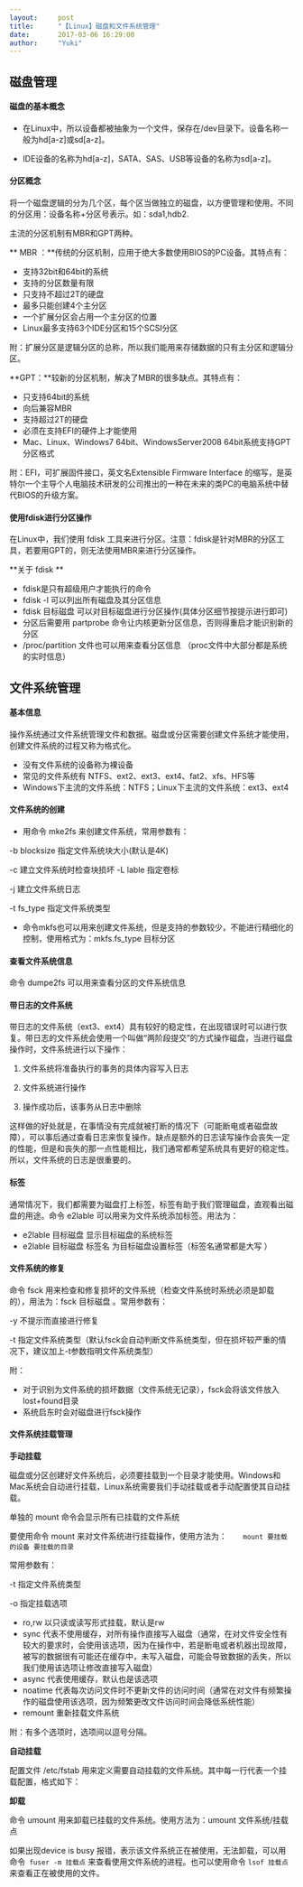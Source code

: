 ```yaml
---
layout:     post
title:      "【Linux】磁盘和文件系统管理"
date:       2017-03-06 16:29:00
author:     "Yuki"
---
```


## 磁盘管理

#### 磁盘的基本概念

* 在Linux中，所以设备都被抽象为一个文件，保存在/dev目录下。设备名称一般为hd[a-z]或sd[a-z]。

* IDE设备的名称为hd[a-z]，SATA、SAS、USB等设备的名称为sd[a-z]。

#### 分区概念

将一个磁盘逻辑的分为几个区，每个区当做独立的磁盘，以方便管理和使用。不同的分区用：设备名称+分区号表示。如：sda1,hdb2.

主流的分区机制有MBR和GPT两种。

** MBR ：**传统的分区机制，应用于绝大多数使用BIOS的PC设备。其特点有：

* 支持32bit和64bit的系统
* 支持的分区数量有限
* 只支持不超过2T的硬盘
* 最多只能创建4个主分区
* 一个扩展分区会占用一个主分区的位置
* Linux最多支持63个IDE分区和15个SCSI分区

附：扩展分区是逻辑分区的总称，所以我们能用来存储数据的只有主分区和逻辑分区。

**GPT：**较新的分区机制，解决了MBR的很多缺点。其特点有：

* 只支持64bit的系统
* 向后兼容MBR
* 支持超过2T的硬盘
* 必须在支持EFI的硬件上才能使用
* Mac、Linux、Windows7 64bit、WindowsServer2008 64bit系统支持GPT分区格式

附：EFI，可扩展固件接口，英文名Extensible Firmware Interface 的缩写，是英特尔一个主导个人电脑技术研发的公司推出的一种在未来的类PC的电脑系统中替代BIOS的升级方案。

#### 使用fdisk进行分区操作

在Linux中，我们使用 fdisk 工具来进行分区。注意：fdisk是针对MBR的分区工具，若要用GPT的，则无法使用MBR来进行分区操作。

**关于 fdisk **

* fdisk是只有超级用户才能执行的命令
* fdisk -l 可以列出所有磁盘及其分区信息
* fdisk 目标磁盘 可以对目标磁盘进行分区操作(具体分区细节按提示进行即可)
* 分区后需要用 partprobe 命令让内核更新分区信息，否则得重启才能识别新的分区
* /proc/partition 文件也可以用来查看分区信息 （proc文件中大部分都是系统的实时信息）

## 文件系统管理

#### 基本信息

操作系统通过文件系统管理文件和数据。磁盘或分区需要创建文件系统才能使用，创建文件系统的过程又称为格式化。

* 没有文件系统的设备称为裸设备
* 常见的文件系统有 NTFS、ext2、ext3、ext4、fat2、xfs、HFS等
* Windows下主流的文件系统：NTFS；Linux下主流的文件系统：ext3、ext4

#### 文件系统的创建

* 用命令 mke2fs 来创建文件系统，常用参数有：

-b blocksize 指定文件系统块大小(默认是4K)

-c 建立文件系统时检查块损坏
-L lable 指定卷标

-j 建立文件系统日志

-t fs_type 指定文件系统类型

* 命令mkfs也可以用来创建文件系统，但是支持的参数较少，不能进行精细化的控制，使用格式为：mkfs.fs_type 目标分区

#### 查看文件系统信息

命令 dumpe2fs 可以用来查看分区的文件系统信息

#### 带日志的文件系统

带日志的文件系统（ext3、ext4）具有较好的稳定性，在出现错误时可以进行恢复。带日志的文件系统会使用一个叫做“两阶段提交”的方式操作磁盘，当进行磁盘操作时，文件系统进行以下操作：

1) 文件系统将准备执行的事务的具体内容写入日志

2) 文件系统进行操作

3) 操作成功后，该事务从日志中删除

这样做的好处就是，在事情没有完成就被打断的情况下（可能断电或者磁盘故障），可以事后通过查看日志来恢复操作。缺点是额外的日志读写操作会丧失一定的性能，但是和丧失的那一点性能相比，我们通常都希望系统具有更好的稳定性。所以，文件系统的日志是很重要的。

#### 标签

通常情况下，我们都需要为磁盘打上标签，标签有助于我们管理磁盘，直观看出磁盘的用途。命令 e2lable 可以用来为文件系统添加标签。用法为：

* e2lable 目标磁盘 显示目标磁盘的系统标签
* e2lable 目标磁盘 标签名 为目标磁盘设置标签（标签名通常都是大写
）

#### 文件系统的修复

命令 fsck 用来检查和修复损坏的文件系统（检查文件系统时系统必须是卸载的），用法为：fsck 目标磁盘 。常用参数有：

-y 不提示而直接进行修复

-t 指定文件系统类型（默认fsck会自动判断文件系统类型，但在损坏较严重的情况下，建议加上-t参数指明文件系统类型）

附：

* 对于识别为文件系统的损坏数据（文件系统无记录），fsck会将该文件放入lost+found目录
* 系统启东时会对磁盘进行fsck操作

#### 文件系统挂载管理

**手动挂载**

磁盘或分区创建好文件系统后，必须要挂载到一个目录才能使用。Windows和Mac系统会自动进行挂载，Linux系统需要我们手动挂载或者手动配置使其自动挂载。

单独的 mount 命令会显示所有已挂载的文件系统

要使用命令 mount 来对文件系统进行挂载操作，使用方法为：`    mount 要挂载的设备 要挂载的目录`
    
常用参数有：

-t 指定文件系统类型

-o 指定挂载选项

* ro,rw 以只读或读写形式挂载，默认是rw
* sync 代表不使用缓存，对所有操作直接写入磁盘（通常，在对文件安全性有较大的要求时，会使用该选项，因为在操作中，若是断电或者机器出现故障，被写的数据很有可能还在缓存中，未写入磁盘，可能会导致数据的丢失，所以我们使用该选项让修改直接写入磁盘）
* async 代表使用缓存，默认也是该选项
* noatime 代表每次访问文件时不更新文件的访问时间（通常在对文件有频繁操作的磁盘使用该选项，因为频繁更改文件访问时间会降低系统性能）
* remount 重新挂载文件系统

附：有多个选项时，选项间以逗号分隔。

**自动挂载**

配置文件 /etc/fstab 用来定义需要自动挂载的文件系统。其中每一行代表一个挂载配置，格式如下：
<img href=""/>


**卸载**

命令 umount 用来卸载已挂载的文件系统。使用方法为：umount 文件系统/挂载点

如果出现device is busy 报错，表示该文件系统正在被使用，无法卸载，可以用命令` fuser -m 挂载点` 来查看使用文件系统的进程。也可以使用命令 `lsof 挂载点 `来查看正在被使用的文件。




